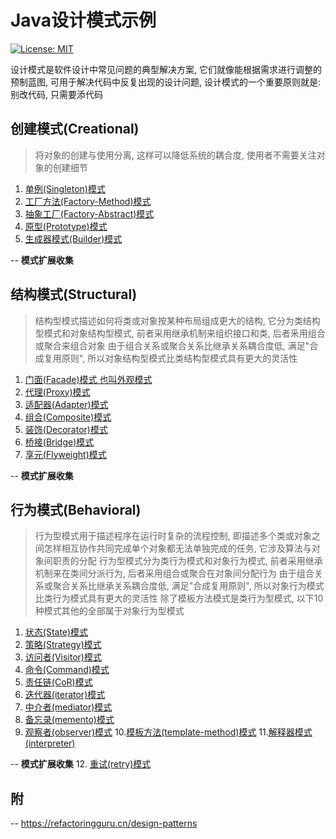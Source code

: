 # Java设计模式示例

[![License: MIT](https://img.shields.io/badge/License-MIT-blue.svg)](https://opensource.org/licenses/MIT) 

设计模式是软件设计中常见问题的典型解决方案, 它们就像能根据需求进行调整的预制蓝图, 可用于解决代码中反复出现的设计问题, 设计模式的一个重要原则就是:  别改代码, 只需要添代码

## 创建模式(Creational)

> 将对象的创建与使用分离, 这样可以降低系统的耦合度, 使用者不需要关注对象的创建细节

1. [单例(Singleton)模式](../design-patterns/singleton/README.md)
2. [工厂方法(Factory-Method)模式](../design-patterns/factory-method/README.md)
3. [抽象工厂(Factory-Abstract)模式](../design-patterns/factory-abstract/README.md)
4. [原型(Prototype)模式](../design-patterns/prototype/README.md)
5. [生成器模式(Builder)模式](../design-patterns/builder/README.md)

-- **模式扩展收集**

## 结构模式(Structural)

> 结构型模式描述如何将类或对象按某种布局组成更大的结构, 它分为类结构型模式和对象结构型模式, 前者采用继承机制来组织接口和类, 后者釆用组合或聚合来组合对象
> 由于组合关系或聚合关系比继承关系耦合度低, 满足"合成复用原则", 所以对象结构型模式比类结构型模式具有更大的灵活性

1. [门面(Facade)模式 也叫外观模式](../design-patterns/facade/README.md)
2. [代理(Proxy)模式](../design-patterns/proxy/README.md)
3. [适配器(Adapter)模式](../design-patterns/adapter/README.md)
4. [组合(Composite)模式](../design-patterns/composite/README.md)
5. [装饰(Decorator)模式](../design-patterns/decorator/README.md)
6. [桥接(Bridge)模式](../design-patterns/bridge/README.md)
7. [享元(Flyweight)模式](../design-patterns/flyweight/README.md)

-- **模式扩展收集**

## 行为模式(Behavioral)

> 行为型模式用于描述程序在运行时复杂的流程控制, 即描述多个类或对象之间怎样相互协作共同完成单个对象都无法单独完成的任务, 它涉及算法与对象间职责的分配
> 行为型模式分为类行为模式和对象行为模式, 前者采用继承机制来在类间分派行为, 后者采用组合或聚合在对象间分配行为
> 由于组合关系或聚合关系比继承关系耦合度低, 满足"合成复用原则", 所以对象行为模式比类行为模式具有更大的灵活性
> 除了模板方法模式是类行为型模式, 以下10种模式其他的全部属于对象行为型模式

1. [状态(State)模式](../design-patterns/state/README.md)
2. [策略(Strategy)模式](../design-patterns/strategy/README.md)
3. [访问者(Visitor)模式](../design-patterns/visitor/README.md)
4. [命令(Command)模式](../design-patterns/command/README.md)
5. [责任链(CoR)模式](../design-patterns/chain-of-responsibility/README.md)
6. [迭代器(iterator)模式](../design-patterns/iterator/README.md)
7. [中介者(mediator)模式](../design-patterns/mediator/README.md)
8. [备忘录(memento)模式](../design-patterns/memento/README.md)
9. [观察者(observer)模式](../design-patterns/observer/README.md)
10.[模板方法(template-method)模式](../design-patterns/template-method/README.md)
11.[解释器模式(interpreter)](../design-patterns/interpreter/README.md)

-- **模式扩展收集**
12. [重试(retry)模式](../design-patterns/retry/README.md)

## 附
-- https://refactoringguru.cn/design-patterns
